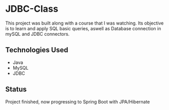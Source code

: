 # JDBC-Class

This project was built along with a course that I was watching. Its objective is to learn and apply SQL basic queries, aswell as Database connection in mySQL and JDBC connectors.

## Technologies Used

- Java
- MySQL
- JDBC

## Status

Project finished, now progressing to Spring Boot with JPA/Hibernate
